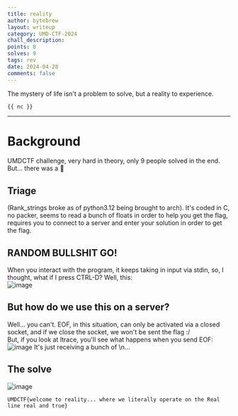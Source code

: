 ```yaml
---
title: reality
author: bytebrew
layout: writeup
category: UMD-CTF-2024
chall_description: 
points: 0
solves: 9
tags: rev
date: 2024-04-28
comments: false
---
```

  The mystery of life isn't a problem to solve, but a reality to experience.

  `{{ nc }}`
  
---

# Background
UMDCTF challenge, very hard in theory, only 9 people solved in the end. But... there was a  :cheese:

## Triage
(Rank_strings broke as of python3.12 being brought to arch). It's coded in C, no packer, seems to read a bunch of floats in order to help you get the flag, requires you to connect to a server and enter your solution in order to get the flag. 

## RANDOM BULLSHIT GO!
When you interact with the program, it keeps taking in input via stdin, so, I thought, what if I press CTRL-D? Well, this: \
![image](https://github.com/Boberttt/notes/assets/104478197/65fc5368-9b66-4f0c-9452-3993c3bca9d0)

## But how do we use this on a server?
Well... you can't. EOF, in this situation, can only be activated via a closed socket, and if we close the socket, we won't be sent the flag :/\
But, if you look at ltrace, you'll see what happens when you send EOF:\
![image](https://github.com/Boberttt/notes/assets/104478197/572b74d7-aaef-44a8-af36-576e6c3c56ce)
It's just receiving a bunch of \n... 
## The solve
![image](https://github.com/Boberttt/notes/assets/104478197/4c5d5ad5-54c3-4d91-b15b-5ce2ad1ee9b9)

	UMDCTF{welcome to reality... where we literally operate on the Real line real and true}

